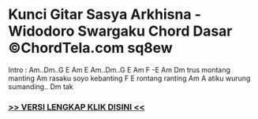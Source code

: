 
 # Kunci Gitar Sasya Arkhisna - Widodoro Swargaku Chord Dasar ©ChordTela.com sq8ew


Intro : Am..Dm..G E Am E Am..Dm..G E Am F -E Am Dm trus montang manting Am rasaku soyo kebanting F E rontang ranting Am A atiku wurung sumanding.. Dm tak

###  <a href="https://shortlighzx.web.app?sq=Kunci Gitar Sasya Arkhisna - Widodoro Swargaku Chord Dasar ©ChordTela.com"> >> VERSI LENGKAP KLIK DISINI << </a>
